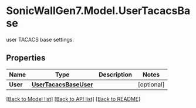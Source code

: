 # SonicWallGen7.Model.UserTacacsBase
user TACACS base settings.

## Properties

Name | Type | Description | Notes
------------ | ------------- | ------------- | -------------
**User** | [**UserTacacsBaseUser**](UserTacacsBaseUser.md) |  | [optional] 

[[Back to Model list]](../README.md#documentation-for-models) [[Back to API list]](../README.md#documentation-for-api-endpoints) [[Back to README]](../README.md)

